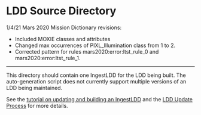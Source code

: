 # LDD Source Directory

1/4/21 Mars 2020 Mission Dictionary revisions:
- Included MOXIE classes and attributes
- Changed max occurrences of PIXL_Illumination class from 1 to 2.
- Corrected pattern for rules mars2020:error:ltst_rule_0 and mars2020:error:ltst_rule_1.

-----
This directory should contain one IngestLDD for the LDD being built. The auto-generation script does not currently support multiple versions of an LDD being maintained.

See the [tutorial on updating and building an IngestLDD](https://pds-data-dictionaries.github.io/support/tutorials.html#ldd-update-and-build-tutorial) and the [LDD Update Process](https://pds-data-dictionaries.github.io/development/ldd-update.html) for more details.
